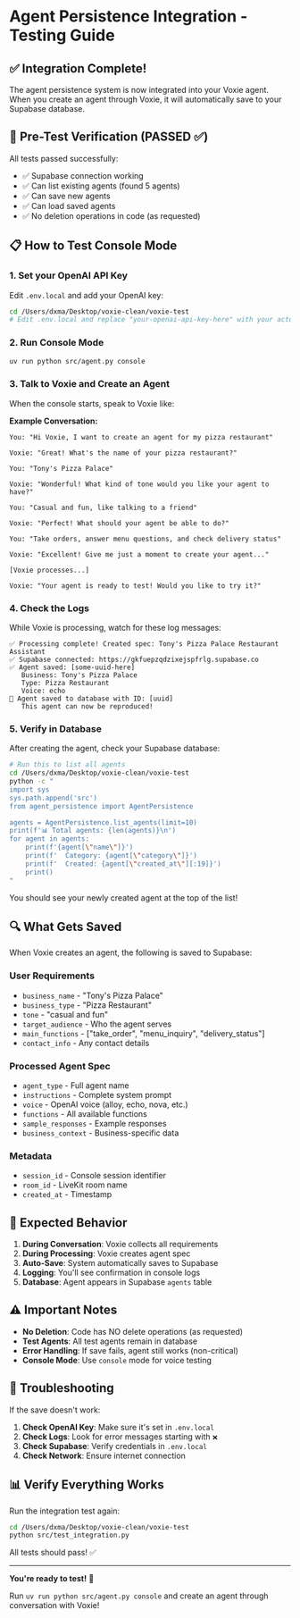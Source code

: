 # Agent Persistence Integration - Testing Guide

## ✅ Integration Complete!

The agent persistence system is now integrated into your Voxie agent. When you create an agent through Voxie, it will automatically save to your Supabase database.

## 🧪 Pre-Test Verification (PASSED ✅)

All tests passed successfully:
- ✅ Supabase connection working
- ✅ Can list existing agents (found 5 agents)
- ✅ Can save new agents
- ✅ Can load saved agents
- ✅ No deletion operations in code (as requested)

## 📋 How to Test Console Mode

### 1. Set your OpenAI API Key

Edit `.env.local` and add your OpenAI key:
```bash
cd /Users/dxma/Desktop/voxie-clean/voxie-test
# Edit .env.local and replace "your-openai-api-key-here" with your actual key
```

### 2. Run Console Mode

```bash
uv run python src/agent.py console
```

### 3. Talk to Voxie and Create an Agent

When the console starts, speak to Voxie like:

**Example Conversation:**
```
You: "Hi Voxie, I want to create an agent for my pizza restaurant"

Voxie: "Great! What's the name of your pizza restaurant?"

You: "Tony's Pizza Palace"

Voxie: "Wonderful! What kind of tone would you like your agent to have?"

You: "Casual and fun, like talking to a friend"

Voxie: "Perfect! What should your agent be able to do?"

You: "Take orders, answer menu questions, and check delivery status"

Voxie: "Excellent! Give me just a moment to create your agent..."

[Voxie processes...]

Voxie: "Your agent is ready to test! Would you like to try it?"
```

### 4. Check the Logs

While Voxie is processing, watch for these log messages:

```
✅ Processing complete! Created spec: Tony's Pizza Palace Restaurant Assistant
✅ Supabase connected: https://gkfuepzqdzixejspfrlg.supabase.co
✅ Agent saved: [some-uuid-here]
   Business: Tony's Pizza Palace
   Type: Pizza Restaurant
   Voice: echo
🔖 Agent saved to database with ID: [uuid]
   This agent can now be reproduced!
```

### 5. Verify in Database

After creating the agent, check your Supabase database:

```bash
# Run this to list all agents
cd /Users/dxma/Desktop/voxie-clean/voxie-test
python -c "
import sys
sys.path.append('src')
from agent_persistence import AgentPersistence

agents = AgentPersistence.list_agents(limit=10)
print(f'📊 Total agents: {len(agents)}\n')
for agent in agents:
    print(f'{agent[\"name\"]}')
    print(f'  Category: {agent[\"category\"]}')
    print(f'  Created: {agent[\"created_at\"][:19]}')
    print()
"
```

You should see your newly created agent at the top of the list!

## 🔍 What Gets Saved

When Voxie creates an agent, the following is saved to Supabase:

### User Requirements
- `business_name` - "Tony's Pizza Palace"
- `business_type` - "Pizza Restaurant"
- `tone` - "casual and fun"
- `target_audience` - Who the agent serves
- `main_functions` - ["take_order", "menu_inquiry", "delivery_status"]
- `contact_info` - Any contact details

### Processed Agent Spec
- `agent_type` - Full agent name
- `instructions` - Complete system prompt
- `voice` - OpenAI voice (alloy, echo, nova, etc.)
- `functions` - All available functions
- `sample_responses` - Example responses
- `business_context` - Business-specific data

### Metadata
- `session_id` - Console session identifier
- `room_id` - LiveKit room name
- `created_at` - Timestamp

## 🎯 Expected Behavior

1. **During Conversation**: Voxie collects all requirements
2. **During Processing**: Voxie creates agent spec
3. **Auto-Save**: System automatically saves to Supabase
4. **Logging**: You'll see confirmation in console logs
5. **Database**: Agent appears in Supabase `agents` table

## ⚠️ Important Notes

- **No Deletion**: Code has NO delete operations (as requested)
- **Test Agents**: All test agents remain in database
- **Error Handling**: If save fails, agent still works (non-critical)
- **Console Mode**: Use `console` mode for voice testing

## 🐛 Troubleshooting

If the save doesn't work:

1. **Check OpenAI Key**: Make sure it's set in `.env.local`
2. **Check Logs**: Look for error messages starting with `❌`
3. **Check Supabase**: Verify credentials in `.env.local`
4. **Check Network**: Ensure internet connection

## 📊 Verify Everything Works

Run the integration test again:
```bash
cd /Users/dxma/Desktop/voxie-clean/voxie-test
python src/test_integration.py
```

All tests should pass! ✅

---

**You're ready to test!** 🚀

Run `uv run python src/agent.py console` and create an agent through conversation with Voxie!
